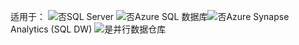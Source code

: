 <Token>适用于：  ![否](media/no-icon.png)SQL Server ![否](media/no-icon.png)Azure SQL 数据库![否](media/no-icon.png)Azure Synapse Analytics (SQL DW) ![是](media/yes-icon.png)并行数据仓库 </Token>

